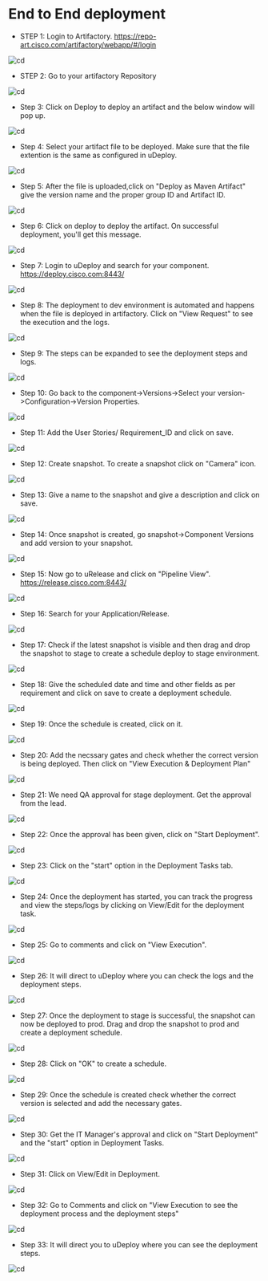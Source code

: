 # End to End deployment 

- STEP 1: Login to Artifactory.
https://repo-art.cisco.com/artifactory/webapp/#/login

![cd](images/step1.png)

- STEP 2: Go to your artifactory Repository

![cd](images/step2.png)

- Step 3: Click on Deploy to deploy an artifact and the below window will pop up.

![cd](images/step3.png)

- Step 4: Select your artifact file to be deployed. Make sure that the file extention is the same as configured in uDeploy.

![cd](images/step4.png)

- Step 5: After the file is uploaded,click on "Deploy as Maven Artifact" give the version name and the proper group ID and Artifact ID.

![cd](images/step5.png)

- Step 6: Click on deploy to deploy the artifact. On successful deployment, you'll get this message.

![cd](images/step6.png)

- Step 7: Login to uDeploy and search for your component.
https://deploy.cisco.com:8443/

![cd](images/step7.png)

- Step 8: The deployment to dev environment is automated and happens when the file is deployed in artifactory. Click on "View Request" to see the execution and the logs.

![cd](images/step8.png)

- Step 9: The steps can be expanded to see the deployment steps and logs.

![cd](images/step9.png)

- Step 10: Go back to the component->Versions->Select your version->Configuration->Version Properties.

![cd](images/step10.png)

- Step 11: Add the User Stories/ Requirement_ID and click on save.

![cd](images/step11.png)

- Step 12: Create snapshot. To create a snapshot click on "Camera" icon.

![cd](images/step12.png)

- Step 13: Give a name to the snapshot and give a description and click on save.

![cd](images/step13.png)

- Step 14: Once snapshot is created, go snapshot->Component Versions and add version to your snapshot.

![cd](images/step14.png)

- Step 15: Now go to uRelease and click on "Pipeline View".
https://release.cisco.com:8443/

![cd](images/step15.png)

- Step 16: Search for your Application/Release.

![cd](images/step16.png)

- Step 17: Check if the latest snapshot is visible and then drag and drop the snapshot to stage to create a schedule deploy to stage environment.

![cd](images/step17.png)

- Step 18: Give the scheduled date and time and other fields as per requirement and click on save to create a deployment schedule.

![cd](images/step18.png)

- Step 19: Once the schedule is created, click on it.

![cd](images/step19.png)

- Step 20: Add the necssary gates and check whether the correct version is being deployed. Then click on "View Execution & Deployment Plan"

![cd](images/step20.png)

- Step 21: We need QA approval for stage deployment. Get the approval from the lead.

![cd](images/step21.png)

- Step 22: Once the approval has been given, click on "Start Deployment".

![cd](images/step22.png)

- Step 23: Click on the "start" option in the Deployment Tasks tab.

![cd](images/step23.png)

- Step 24: Once the deployment has started, you can track the progress and view the steps/logs by clicking on View/Edit for the deployment task.

![cd](images/step24.png)

- Step 25: Go to comments and click on "View Execution".

![cd](images/step25.png)

- Step 26: It will direct to uDeploy where you can  check the logs and the deployment steps.

![cd](images/step26.png)

- Step 27: Once the deployment to stage is successful, the snapshot can now be deployed to prod. Drag and drop the snapshot to prod and create a deployment schedule.

![cd](images/step27.png)

- Step 28: Click on "OK" to create a schedule.

![cd](images/step28.png)

- Step 29: Once the schedule is created check whether the correct version is selected and add the necessary gates.

![cd](images/step29.png)

- Step 30: Get the IT Manager's approval and click on "Start Deployment" and the "start" option in Deployment Tasks.

![cd](images/step30.png)

- Step 31: Click on View/Edit in Deployment.

![cd](images/step31.png)

- Step 32: Go to Comments and click on "View Execution to see the deployment process and the deployment steps"

![cd](images/step32.png)

- Step 33: It will direct you to uDeploy where you can see the deployment steps.

![cd](images/step33.png)


